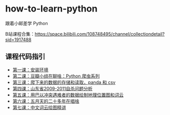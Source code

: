 # how-to-learn-python
跟着小邮差学 Python

B站课程合集：https://space.bilibili.com/108748495/channel/collectiondetail?sid=1917488

## 课程代码指引
- [第一课：安装环境](https://github.com/chengyumeng/how-to-learn-python/blob/main/Q1/q1.ipynb)
- [第二课：豆瓣小组在聊啥：Python 爬虫系列](https://github.com/chengyumeng/how-to-learn-python/blob/main/Q2/q2.ipynb)
- [第三课：爬下来的数据的存储和读取，panda 和 csv](https://github.com/chengyumeng/how-to-learn-python/blob/main/Q3/q3.ipynb)
- [第四课：山东省2009-2011自杀问题分析](https://github.com/chengyumeng/how-to-learn-python/blob/main/Q4/q4.ipynb)
- [第五课：用巴以冲突遇难者的数据绘制地理位置图和词云](https://github.com/chengyumeng/how-to-learn-python/blob/main/Q5/q5.ipynb)
- [第六课：五月天的二十多年在唱啥](https://github.com/chengyumeng/how-to-learn-python/blob/main/Q6/q6.ipynb)
- [第七课：中文词云绘图精讲](https://github.com/chengyumeng/how-to-learn-python/blob/main/Q7/q7.ipynb)

